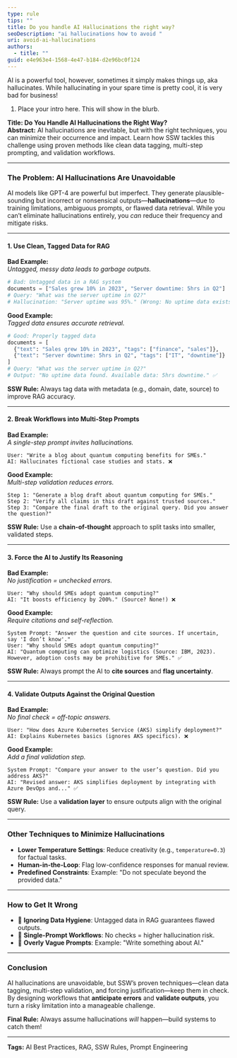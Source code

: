 ```yaml
---
type: rule
tips: ""
title: Do you handle AI Hallucinations the right way?
seoDescription: "ai hallucinations how to avoid "
uri: avoid-ai-hallucinations
authors:
  - title: ""
guid: e4e963e4-1568-4e47-b184-d2e96bc0f124
---
```

AI is a powerful tool, however, sometimes it simply makes things up, aka hallucinates. While hallucinating in your spare time is pretty cool, it is very bad for business!
            
1. Place your intro here. This will show in the blurb.
            
<!--endintro-->

**Title: Do You Handle AI Hallucinations the Right Way?**  
**Abstract:** AI hallucinations are inevitable, but with the right techniques, you can minimize their occurrence and impact. Learn how SSW tackles this challenge using proven methods like clean data tagging, multi-step prompting, and validation workflows.  

---

### **The Problem: AI Hallucinations Are Unavoidable**  
AI models like GPT-4 are powerful but imperfect. They generate plausible-sounding but incorrect or nonsensical outputs—**hallucinations**—due to training limitations, ambiguous prompts, or flawed data retrieval. While you can’t eliminate hallucinations entirely, you *can* reduce their frequency and mitigate risks.  

---

#### **1. Use Clean, Tagged Data for RAG**  
**Bad Example:**  
*Untagged, messy data leads to garbage outputs.*  
```python  
# Bad: Untagged data in a RAG system  
documents = ["Sales grew 10% in 2023", "Server downtime: 5hrs in Q2"]  
# Query: "What was the server uptime in Q2?"  
# Hallucination: "Server uptime was 95%." (Wrong: No uptime data exists!)  
```
**Good Example:**  
*Tagged data ensures accurate retrieval.*  

```python  
# Good: Properly tagged data  
documents = [  
  {"text": "Sales grew 10% in 2023", "tags": ["finance", "sales"]},  
  {"text": "Server downtime: 5hrs in Q2", "tags": ["IT", "downtime"]}  
]  
# Query: "What was the server uptime in Q2?"  
# Output: "No uptime data found. Available data: 5hrs downtime." ✅  
```
**SSW Rule:** Always tag data with metadata (e.g., domain, date, source) to improve RAG accuracy.  

---

#### **2. Break Workflows into Multi-Step Prompts**  
**Bad Example:**  
*A single-step prompt invites hallucinations.*  

```  
User: "Write a blog about quantum computing benefits for SMEs."  
AI: Hallucinates fictional case studies and stats. ❌  
```
**Good Example:**  
*Multi-step validation reduces errors.*  

```  
Step 1: "Generate a blog draft about quantum computing for SMEs."  
Step 2: "Verify all claims in this draft against trusted sources."  
Step 3: "Compare the final draft to the original query. Did you answer the question?"  
```
**SSW Rule:** Use a **chain-of-thought** approach to split tasks into smaller, validated steps.  

---

#### **3. Force the AI to Justify Its Reasoning**  
**Bad Example:**  
*No justification = unchecked errors.*  

```  
User: "Why should SMEs adopt quantum computing?"  
AI: "It boosts efficiency by 200%." (Source? None!) ❌  
```
**Good Example:**  
*Require citations and self-reflection.*  
```  
System Prompt: "Answer the question and cite sources. If uncertain, say 'I don’t know'."  
User: "Why should SMEs adopt quantum computing?"  
AI: "Quantum computing can optimize logistics (Source: IBM, 2023). However, adoption costs may be prohibitive for SMEs." ✅  
```
**SSW Rule:** Always prompt the AI to **cite sources** and **flag uncertainty**.  

---

#### **4. Validate Outputs Against the Original Question**  
**Bad Example:**  
*No final check = off-topic answers.*  
```  
User: "How does Azure Kubernetes Service (AKS) simplify deployment?"  
AI: Explains Kubernetes basics (ignores AKS specifics). ❌  
```
**Good Example:**  
*Add a final validation step.*  

```  
System Prompt: "Compare your answer to the user’s question. Did you address AKS?"  
AI: "Revised answer: AKS simplifies deployment by integrating with Azure DevOps and..." ✅  
```
**SSW Rule:** Use a **validation layer** to ensure outputs align with the original query.  

---

### **Other Techniques to Minimize Hallucinations**  
- **Lower Temperature Settings**: Reduce creativity (e.g., `temperature=0.3`) for factual tasks.  
- **Human-in-the-Loop**: Flag low-confidence responses for manual review.  
- **Predefined Constraints**: Example: "Do not speculate beyond the provided data."  

---

### **How to Get It Wrong**  
- 🚫 **Ignoring Data Hygiene**: Untagged data in RAG guarantees flawed outputs.  
- 🚫 **Single-Prompt Workflows**: No checks = higher hallucination risk.  
- 🚫 **Overly Vague Prompts**: Example: "Write something about AI."  

---

### **Conclusion**  
AI hallucinations are unavoidable, but SSW’s proven techniques—clean data tagging, multi-step validation, and forcing justification—keep them in check. By designing workflows that **anticipate errors** and **validate outputs**, you turn a risky limitation into a manageable challenge.  

**Final Rule:** Always assume hallucinations *will* happen—build systems to catch them!  

---
**Tags:** AI Best Practices, RAG, SSW Rules, Prompt Engineering
